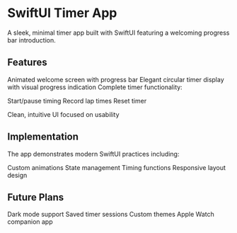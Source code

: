 # SwiftUI Timer App

A sleek, minimal timer app built with SwiftUI featuring a welcoming progress bar introduction.

## Features

Animated welcome screen with progress bar
Elegant circular timer display with visual progress indication
Complete timer functionality:

Start/pause timing
Record lap times
Reset timer


Clean, intuitive UI focused on usability

## Implementation

The app demonstrates modern SwiftUI practices including:

Custom animations
State management
Timing functions
Responsive layout design


## Future Plans

Dark mode support
Saved timer sessions
Custom themes
Apple Watch companion app
